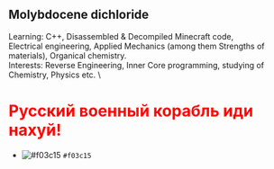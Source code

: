 ## Molybdocene dichloride
Learning: C++, Disassembled & Decompiled&nbsp;Minecraft&nbsp;code, Electrical&nbsp;engineering, Applied&nbsp;Mechanics (among them Strengths of materials), Organical&nbsp;chemistry.\
Interests: Reverse&nbsp;Engineering, Inner&nbsp;Core programming, studying of Chemistry, Physics etc.
\
# <span style="color:red; font-weight: bold;">Русский военный корабль иди нахуй!</span>
- ![#f03c15](https://via.placeholder.com/15/f03c15/000000?text=+) `#f03c15`
